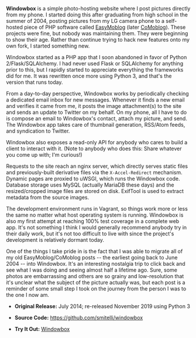 **Windowbox** is a simple photo-hosting website where I post pictures directly from my phone. I started doing this after graduating from high school in the summer of 2004, posting pictures from my LG camera phone to a self-hosted piece of PHP software called [EasyMoblog](http://www.easymoblog.org/) (later [CoMoblog](https://sourceforge.net/projects/comoblog/)). These projects were fine, but nobody was maintaining them. They were beginning to show their age. Rather than continue trying to hack new features onto my own fork, I started something new.

Windowbox started as a PHP app that I soon abandoned in favor of Python 2/Flask/SQLAlchemy. I had never used Flask or SQLAlchemy for anything prior to this, but I rapidly started to appreciate everything the frameworks did for me. It was rewritten once more using Python 3, and that's the version that runs today.

From a day-to-day perspective, Windowbox works by periodically checking a dedicated email inbox for new messages. Whenever it finds a new email and verifies it came from me, it posts the image attachment(s) to the site and sends an update to Twitter on my behalf. On my phone, all I have to do is compose an email to Windowbox's contact, attach my picture, and send. The Windowbox app takes care of thumbnail generation, RSS/Atom feeds, and syndication to Twitter.

Windowbox also exposes a read-only API for anybody who cares to build a client to interact with it. (Note to anybody who does this: Share whatever you come up with; I'm curious!)

Requests to the site reach an nginx server, which directly serves static files and previously-built derivative files via the `X-Accel-Redirect` mechanism. Dynamic pages are proxied to uWSGI, which runs the Windowbox code. Database storage uses MySQL (actually MariaDB these days) and the resized/cropped image files are stored on disk. ExifTool is used to extract metadata from the source images.

The development environment runs in Vagrant, so things work more or less the same no matter what host operating system is running. Windowbox is also my first attempt at reaching 100% test coverage in a complete web app. It's not something I think I would generally recommend anybody try in their daily work, but it's not too difficult to live with since the project's development is relatively dormant today.

One of the things I take pride in is the fact that I was able to migrate all of my old EasyMoblog/CoMoblog posts -- the earliest going back to June 2004 -- into Windowbox. It's an interesting nostalgia trip to click back and see what I was doing and seeing almost half a lifetime ago. Sure, some photos are embarrassing and others are so grainy and low-resolution that it's unclear what the subject of the picture actually was, but each post is a reminder of some small step I took on the journey from the person I was to the one I now am.

* **Original Release:** July 2014; re-released November 2019 using Python 3

* **Source Code:** <https://github.com/smitelli/windowbox>

* **Try It Out:** [Windowbox](https://pics.scottsmitelli.com/)

